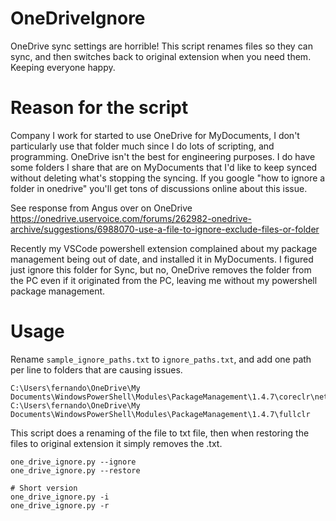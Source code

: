 # OneDriveIgnore
OneDrive sync settings are horrible! This script renames files so they can sync, and then switches back to original extension when you need them.
Keeping everyone happy.

# Reason for the script
Company I work for started to use OneDrive for MyDocuments, I don't particularly use that folder much since I do lots of scripting, and programming. OneDrive isn't the best for engineering purposes. I do have some folders I share that are on MyDocuments that I'd like to keep synced without deleting what's stopping the syncing. If you google "how to ignore a folder in onedrive" you'll get tons of discussions online about this issue.

See response from Angus over on OneDrive https://onedrive.uservoice.com/forums/262982-onedrive-archive/suggestions/6988070-use-a-file-to-ignore-exclude-files-or-folder

Recently my VSCode powershell extension complained about my package management being out of date, and installed it in MyDocuments. I figured just ignore this folder for Sync, but no, OneDrive removes the folder from the PC even if it originated from the PC, leaving me without my powershell package management.

# Usage

Rename `sample_ignore_paths.txt` to `ignore_paths.txt`, and add one path per line to folders that are causing issues.

```
C:\Users\fernando\OneDrive\My Documents\WindowsPowerShell\Modules\PackageManagement\1.4.7\coreclr\netstandard2.0
C:\Users\fernando\OneDrive\My Documents\WindowsPowerShell\Modules\PackageManagement\1.4.7\fullclr
```

This script does a renaming of the file to txt file, then when restoring the files to original extension it simply removes the .txt.

```
one_drive_ignore.py --ignore
one_drive_ignore.py --restore

# Short version
one_drive_ignore.py -i
one_drive_ignore.py -r
```
